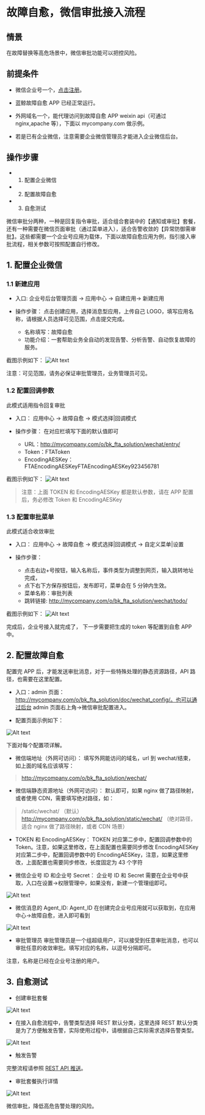 # 故障自愈，微信审批接入流程

## 情景

在故障替换等高危场景中，微信审批功能可以把控风险。

## 前提条件

- 微信企业号一个，[点击注册](https://work.weixin.qq.com/wework_admin/register_wx?from=wxqy_register)。

- 蓝鲸故障自愈 APP 已经正常运行。

- 外网域名一个，能代理访问到故障自愈 APP weixin api（可通过 nginx,apache 等），下面以 mycompany.com 做示例。

- 若是已有企业微信，注意需要企业微信管理员才能进入企业微信后台。

## 操作步骤

- 1. 配置企业微信

- 2. 配置故障自愈

- 3. 自愈测试

微信审批分两种，一种是回复指令审批，适合组合套装中的【通知或审批】套餐，还有一种需要在微信页面审批（通过菜单进入），适合告警收敛的【异常防御需审批】。这些都需要一个企业号应用为载体，下面以故障自愈应用为例，指引接入审批流程，相关参数可按照配置自行修改。

## 1. 配置企业微信

### 1.1 新建应用

- 入口: 企业号后台管理页面 -> 应用中心 -> 自建应用-> 新建应用

- 操作步骤：
点击创建应用，选择消息型应用，上传自己 LOGO，填写应用名称，请根据人员选择可见范围，点击提交完成。
    - 名称填写：故障自愈
    - 功能介绍：一套帮助业务全自动的发现告警、分析告警、自动恢复故障的服务。

截图示例如下：
![Alt text](media/1494574167873.png)

注意：可见范围，请务必保证审批管理员，业务管理员可见。

###  1.2 配置回调参数

此模式适用指令回复审批

- 入口： 应用中心 -> 故障自愈 -> 模式选择|回调模式

- 操作步骤：
在对应栏填写下面的默认值即可
    - URL：http://mycompany.com/o/bk_fta_solution/wechat/entry/
    - Token：FTAToken
    - EncodingAESKey：FTAEncodingAESKeyFTAEncodingAESKey923456781

截图示例如下：
![Alt text](media/1495508733324.png)

> 注意：上面 TOKEN 和 EncodingAESKey 都是默认参数，请在 APP 配置后，务必修改 Token 和 EncodingAESKey


### 1.3 配置审批菜单

此模式适合收敛审批

- 入口： 应用中心 -> 故障自愈 -> 模式选择|回调模式 -> 自定义菜单|设置

- 操作步骤：
    - 点击右边+号按钮，输入名称后，事件类型为调整到网页，输入跳转地址完成，
    - 点下右下方保存按钮后，发布即可，菜单会在 5 分钟内生效。
    - 菜单名称：审批列表
    - 跳转链接: http://mycompany.com/o/bk_fta_solution/wechat/todo/

截图示例如下：
![Alt text](media/1495508805368.png)

完成后，企业号接入就完成了， 下一步需要把生成的 token 等配置到自愈 APP 中。

## 2. 配置故障自愈

配置完 APP 后，才能发送审批消息，对于一些特殊处理的静态资源路径，API 路径，也需要在这里配置。

- 入口：admin 页面：http://mycompany.com/o/bk_fta_solution/doc/wechat_config/。也可以通过后台 admin 页面右上角->微信审批配置进入。

- 配置页面示例如下：

![Alt text](media/1495527861556.png)

下面对每个配置项详解。

- 微信端地址（外网可访问）：
填写外网能访问的域名，url 到 wechat/结束，如上面的域名应该填写：
> http://mycompany.com/o/bk_fta_solution/wechat/

- 微信端静态资源地址（外网可访问）：
默认即可，如果 nginx 做了路径映射，或者使用 CDN，需要填写绝对路径，如：
> /static/wechat/ （默认）
> http://mycompany.com/o/bk_fta_solution/static/wechat/ （绝对路径，适合 nginx 做了路径映射，或者 CDN 场景）

- TOKEN 和 EncodingAESKey：
TOKEN 对应第二步中，配置回调参数中的 Token。注意，如果这里修改，在上面配置也需要同步修改
EncodingAESKey 对应第二步中，配置回调参数中的 EncodingAESKey，注意，如果这里修改，上面配置也需要同步修改，长度固定为 43 个字符

- 微信企业号 ID 和企业号 Secret：
企业号 ID 和 Secret 需要在企业号中获取，入口在设置->权限管理中，如果没有，新建一个管理组即可。

![Alt text](media/1495527151654.png)

- 微信消息的 Agent_ID:
Agent_ID 在创建完企业号应用就可以获取到，在应用中心->故障自愈，进入即可看到

![Alt text](media/1495527228622.png)

- 审批管理员
审批管理员是一个组超级用户，可以接受到任意审批消息，也可以审批任意的收敛审批。填写对应的名称，以逗号分隔即可。

注意，名称是已经在企业号注册的用户。

## 3. 自愈测试 

- 创建审批套餐

![Alt text](media/20181211121143.png)

- 在接入自愈流程中，告警类型选择 REST 默认分类，这里选择 REST 默认分类是为了方便触发告警，实际使用过程中，请根据自己实际需求选择告警类型。

![Alt text](media/20181211123915.png)

-	触发告警

完整流程请参照 [REST API 推送](../Getting_Started/REST_API_PUSH_Alarm_processing_automation.md)。

- 审批套餐执行详情

![Alt text](media/201812112115.png)

微信审批，降低高危告警处理的风险。
